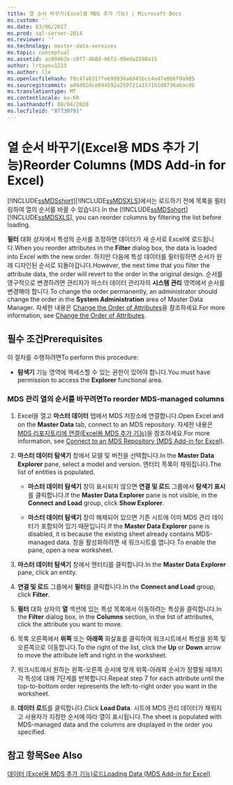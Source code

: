 ```yaml
---
title: 열 순서 바꾸기(Excel용 MDS 추가 기능) | Microsoft Docs
ms.custom: ''
ms.date: 03/06/2017
ms.prod: sql-server-2014
ms.reviewer: ''
ms.technology: master-data-services
ms.topic: conceptual
ms.assetid: ac00462e-c0f7-4b8d-86f2-d9eda2598a15
author: lrtoyou1223
ms.author: lle
ms.openlocfilehash: f0c47a631ffe699936a8d45bcc4e47e0b6f0a985
ms.sourcegitcommit: ad4d92dce894592a259721a1571b1d8736abacdb
ms.translationtype: MT
ms.contentlocale: ko-KR
ms.lasthandoff: 08/04/2020
ms.locfileid: "87730791"
---
```

# <a name="reorder-columns-mds-add-in-for-excel"></a><span data-ttu-id="26201-102">열 순서 바꾸기(Excel용 MDS 추가 기능)</span><span class="sxs-lookup"><span data-stu-id="26201-102">Reorder Columns (MDS Add-in for Excel)</span></span>
  <span data-ttu-id="26201-103">[!INCLUDE[ssMDSshort](../../includes/ssmdsshort-md.md)][!INCLUDE[ssMDSXLS](../../includes/ssmdsxls-md.md)]에서는 로드하기 전에 목록을 필터링하여 열의 순서를 바꿀 수 있습니다.</span><span class="sxs-lookup"><span data-stu-id="26201-103">In the [!INCLUDE[ssMDSshort](../../includes/ssmdsshort-md.md)][!INCLUDE[ssMDSXLS](../../includes/ssmdsxls-md.md)], you can reorder columns by filtering the list before loading.</span></span>  
  
 <span data-ttu-id="26201-104">**필터** 대화 상자에서 특성의 순서를 조정하면 데이터가 새 순서로 Excel에 로드됩니다.</span><span class="sxs-lookup"><span data-stu-id="26201-104">When you reorder attributes in the **Filter** dialog box, the data is loaded into Excel with the new order.</span></span> <span data-ttu-id="26201-105">하지만 다음에 특성 데이터를 필터링하면 순서가 원래 디자인된 순서로 되돌아갑니다.</span><span class="sxs-lookup"><span data-stu-id="26201-105">However, the next time that you filter the attribute data, the order will revert to the order in the original design.</span></span> <span data-ttu-id="26201-106">순서를 영구적으로 변경하려면 관리자가 마스터 데이터 관리자의 **시스템 관리** 영역에서 순서를 변경해야 합니다.</span><span class="sxs-lookup"><span data-stu-id="26201-106">To change the order permanently, an administrator should change the order in the **System Administration** area of Master Data Manager.</span></span> <span data-ttu-id="26201-107">자세한 내용은 [Change the Order of Attributes](../change-the-order-of-attributes.md)을 참조하세요.</span><span class="sxs-lookup"><span data-stu-id="26201-107">For more information, see [Change the Order of Attributes](../change-the-order-of-attributes.md).</span></span>  
  
## <a name="prerequisites"></a><span data-ttu-id="26201-108">필수 조건</span><span class="sxs-lookup"><span data-stu-id="26201-108">Prerequisites</span></span>  
 <span data-ttu-id="26201-109">이 절차를 수행하려면</span><span class="sxs-lookup"><span data-stu-id="26201-109">To perform this procedure:</span></span>  
  
-   <span data-ttu-id="26201-110">**탐색기** 기능 영역에 액세스할 수 있는 권한이 있어야 합니다.</span><span class="sxs-lookup"><span data-stu-id="26201-110">You must have permission to access the **Explorer** functional area.</span></span>  
  
### <a name="to-reorder-mds-managed-columns"></a><span data-ttu-id="26201-111">MDS 관리 열의 순서를 바꾸려면</span><span class="sxs-lookup"><span data-stu-id="26201-111">To reorder MDS-managed columns</span></span>  
  
1.  <span data-ttu-id="26201-112">Excel을 열고 **마스터 데이터** 탭에서 MDS 저장소에 연결합니다.</span><span class="sxs-lookup"><span data-stu-id="26201-112">Open Excel and on the **Master Data** tab, connect to an MDS repository.</span></span> <span data-ttu-id="26201-113">자세한 내용은 [MDS 리포지토리에 연결&#40;Excel용 MDS 추가 기능&#41;](connect-to-an-mds-repository-mds-add-in-for-excel.md)을 참조하세요.</span><span class="sxs-lookup"><span data-stu-id="26201-113">For more information, see [Connect to an MDS Repository &#40;MDS Add-in for Excel&#41;](connect-to-an-mds-repository-mds-add-in-for-excel.md).</span></span>  
  
2.  <span data-ttu-id="26201-114">**마스터 데이터 탐색기** 창에서 모델 및 버전을 선택합니다.</span><span class="sxs-lookup"><span data-stu-id="26201-114">In the **Master Data Explorer** pane, select a model and version.</span></span> <span data-ttu-id="26201-115">엔터티 목록이 채워집니다.</span><span class="sxs-lookup"><span data-stu-id="26201-115">The list of entities is populated.</span></span>  
  
    -   <span data-ttu-id="26201-116">**마스터 데이터 탐색기** 창이 표시되지 않으면 **연결 및 로드** 그룹에서 **탐색기 표시**를 클릭합니다.</span><span class="sxs-lookup"><span data-stu-id="26201-116">If the **Master Data Explorer** pane is not visible, in the **Connect and Load** group, click **Show Explorer**.</span></span>  
  
    -   <span data-ttu-id="26201-117">**마스터 데이터 탐색기** 창이 해제되어 있으면 기존 시트에 이미 MDS 관리 데이터가 포함되어 있기 때문입니다.</span><span class="sxs-lookup"><span data-stu-id="26201-117">If the **Master Data Explorer** pane is disabled, it is because the existing sheet already contains MDS-managed data.</span></span> <span data-ttu-id="26201-118">창을 활성화하려면 새 워크시트를 엽니다.</span><span class="sxs-lookup"><span data-stu-id="26201-118">To enable the pane, open a new worksheet.</span></span>  
  
3.  <span data-ttu-id="26201-119">**마스터 데이터 탐색기** 창에서 엔터티를 클릭합니다.</span><span class="sxs-lookup"><span data-stu-id="26201-119">In the **Master Data Explorer** pane, click an entity.</span></span>  
  
4.  <span data-ttu-id="26201-120">**연결 및 로드** 그룹에서 **필터**를 클릭합니다.</span><span class="sxs-lookup"><span data-stu-id="26201-120">In the **Connect and Load** group, click **Filter**.</span></span>  
  
5.  <span data-ttu-id="26201-121">**필터** 대화 상자의 **열** 섹션에 있는 특성 목록에서 이동하려는 특성을 클릭합니다.</span><span class="sxs-lookup"><span data-stu-id="26201-121">In the **Filter** dialog box, in the **Columns** section, in the list of attributes, click the attribute you want to move.</span></span>  
  
6.  <span data-ttu-id="26201-122">목록 오른쪽에서 **위쪽** 또는 **아래쪽** 화살표를 클릭하여 워크시트에서 특성을 왼쪽 및 오른쪽으로 이동합니다.</span><span class="sxs-lookup"><span data-stu-id="26201-122">To the right of the list, click the **Up** or **Down** arrow to move the attribute left and right in the worksheet.</span></span>  
  
7.  <span data-ttu-id="26201-123">워크시트에서 원하는 왼쪽-오른쪽 순서에 맞게 위쪽-아래쪽 순서가 정렬될 때까지 각 특성에 대해 7단계를 반복합니다.</span><span class="sxs-lookup"><span data-stu-id="26201-123">Repeat step 7 for each attribute until the top-to-bottom order represents the left-to-right order you want in the worksheet.</span></span>  
  
8.  <span data-ttu-id="26201-124">**데이터 로드**를 클릭합니다.</span><span class="sxs-lookup"><span data-stu-id="26201-124">Click **Load Data**.</span></span> <span data-ttu-id="26201-125">시트에 MDS 관리 데이터가 채워지고 사용자가 지정한 순서에 따라 열이 표시됩니다.</span><span class="sxs-lookup"><span data-stu-id="26201-125">The sheet is populated with MDS-managed data and the columns are displayed in the order you specified.</span></span>  
  
## <a name="see-also"></a><span data-ttu-id="26201-126">참고 항목</span><span class="sxs-lookup"><span data-stu-id="26201-126">See Also</span></span>  
 [<span data-ttu-id="26201-127">데이터 &#40;Excel용 MDS 추가 기능&#41;로드</span><span class="sxs-lookup"><span data-stu-id="26201-127">Loading Data &#40;MDS Add-in for Excel&#41;</span></span>](overview-exporting-data-to-excel-mds-add-in-for-excel.md)  
  
  
